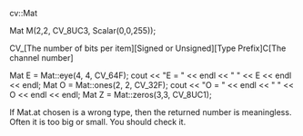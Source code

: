 cv::Mat

Mat M(2,2, CV_8UC3, Scalar(0,0,255));

CV_[The number of bits per item][Signed or Unsigned][Type Prefix]C[The channel number]

Mat E = Mat::eye(4, 4, CV_64F);
cout << "E = " << endl << " " << E << endl << endl;
Mat O = Mat::ones(2, 2, CV_32F);
cout << "O = " << endl << " " << O << endl << endl;
Mat Z = Mat::zeros(3,3, CV_8UC1);


If Mat.at<type> chosen is a wrong type, then the returned number is meaningless. Often it is too big or small. You should check it.

